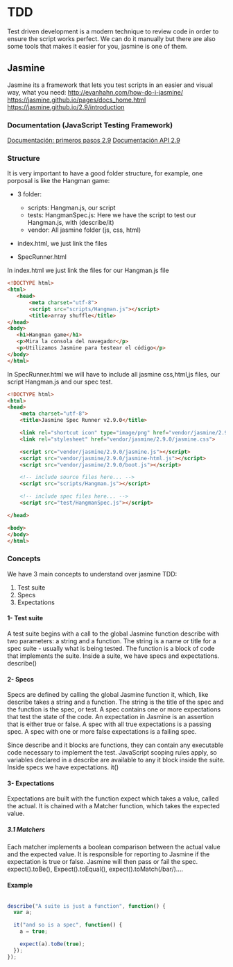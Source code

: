 # TDD
Test driven development is a modern technique to review code in order to ensure the script works perfect.
We can do it manually but there are also some tools that makes it easier for you, jasmine is one of them.

## Jasmine
Jasmine its a framework that lets you test scripts in an easier and visual way, what you need:
http://evanhahn.com/how-do-i-jasmine/
https://jasmine.github.io/pages/docs_home.html
https://jasmine.github.io/2.9/introduction

### Documentation (JavaScript Testing Framework)

[Documentación: primeros pasos 2.9](https://jasmine.github.io/2.9/introduction)
[Documentación API 2.9](https://jasmine.github.io/api/2.9/global)

### Structure
It is very important to have a good folder structure, for example, one porposal is like the Hangman game:

- 3 folder:
    - scripts: Hangman.js, our script
    - tests: HangmanSpec.js: Here we have the script to test our Hangman.js, with (describe/it)
    - vendor: All jasmine folder (js, css, html)

- index.html, we just link the files
- SpecRunner.html

In index.html we just link the files for our Hangman.js file

 ```html
<!DOCTYPE html>
<html>
	<head>
		<meta charset="utf-8">
		<script src="scripts/Hangman.js"></script>
		<title>array shuffle</title>
</head>
<body>
	<h1>Hangman game</h1>
	<p>Mira la consola del navegador</p>
	<p>Utilizamos Jasmine para testear el código</p>
</body>
</html>
```
In SpecRunner.html we will have to include all jasmine css,html,js files, our script Hangman.js and our spec test.

```html
<!DOCTYPE html>
<html>
<head>
	<meta charset="utf-8">
	<title>Jasmine Spec Runner v2.9.0</title>

	<link rel="shortcut icon" type="image/png" href="vendor/jasmine/2.9.0/jasmine_favicon.png">
	<link rel="stylesheet" href="vendor/jasmine/2.9.0/jasmine.css">

	<script src="vendor/jasmine/2.9.0/jasmine.js"></script>
	<script src="vendor/jasmine/2.9.0/jasmine-html.js"></script>
	<script src="vendor/jasmine/2.9.0/boot.js"></script>

	<!-- include source files here... -->
	<script src="scripts/Hangman.js"></script>

	<!-- include spec files here... -->
	<script src="test/HangmanSpec.js"></script>

</head>

<body>
</body>
</html>
```
### Concepts
We have 3 main concepts to understand over jasmine TDD:
1. Test suite
2. Specs
3. Expectations

#### 1- Test suite
A test suite begins with a call to the global Jasmine function describe with two parameters: a string and a function. The string is a name or title for a spec suite - usually what is being tested. The function is a block of code that implements the suite.
Inside a suite, we have specs and expectations. describe()

#### 2- Specs
Specs are defined by calling the global Jasmine function it, which, like describe takes a string and a function. The string is the title of the spec and the function is the spec, or test. A spec contains one or more expectations that test the state of the code. An expectation in Jasmine is an assertion that is either true or false. A spec with all true expectations is a passing spec. A spec with one or more false expectations is a failing spec.

Since describe and it blocks are functions, they can contain any executable code necessary to implement the test. JavaScript scoping rules apply, so variables declared in a describe are available to any it block inside the suite.
Inside specs we have expectations. it()

#### 3- Expectations
Expectations are built with the function expect which takes a value, called the actual. It is chained with a Matcher function, which takes the expected value.

##### 3.1 Matchers
Each matcher implements a boolean comparison between the actual value and the expected value. It is responsible for reporting to Jasmine if the expectation is true or false. Jasmine will then pass or fail the spec.
expect().toBe(), Expect().toEqual(), expect().toMatch(/bar/)....

#### Example

```javascript

describe("A suite is just a function", function() {
  var a;

  it("and so is a spec", function() {
    a = true;

    expect(a).toBe(true);
  });
});

```